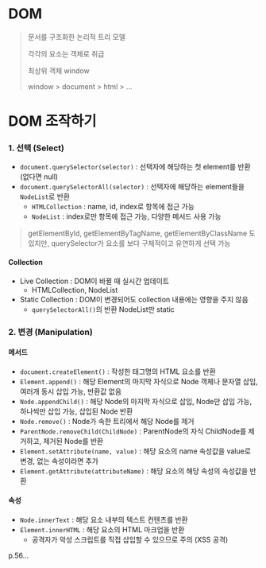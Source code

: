 # DOM

> 문서를 구조화한 논리적 트리 모델
>
> 각각의 요소는 객체로 취급
>
> 최상위 객체 window
>
> window > document > html > ...



# DOM 조작하기

### 1. 선택 (Select)

- `document.querySelector(selector)` : 선택자에 해당하는 첫 element를 반환 (없다면 null)
- `document.querySelectorAll(selector)` : 선택자에 해당하는 element들을 `NodeList`로 반환
  - `HTMLCollection` : name, id, index로 항목에 접근 가능
  - `NodeList` : index로만 항목에 접근 가능, 다양한 메서드 사용 가능


> getElementById, getElementByTagName, getElementByClassName 도 있지만, querySelector가 요소를 보다 구체적이고 유연하게 선택 가능



#### Collection

- Live Collection : DOM이 바뀔 때 실시간 업데이트
  - HTMLCollection, NodeList
- Static Collection : DOM이 변경되어도 collection 내용에는 영향을 주지 않음
  - `querySelectorAll()`의 반환 NodeList만 static



### 2. 변경 (Manipulation)

#### 메서드

- `document.createElement()` : 작성한 태그명의 HTML 요소를 반환
- `Element.append()` : 해당 Element의 마지막 자식으로 Node 객체나 문자열 삽입, 여러개 동시 삽입 가능, 반환값 없음
- `Node.appendChild()` : 해당 Node의 마지막 자식으로 삽입, Node만 삽입 가능, 하나씩만 삽입 가능, 삽입된 Node 반환
- `Node.remove()` : Node가 속한 트리에서 해당 Node를 제거
- `ParentNode.removeChild(ChildNode)` : ParentNode의 자식 ChildNode를 제거하고, 제거된 Node를 반환
- `Element.setAttribute(name, value)` : 해당 요소의 name 속성값을 value로 변경, 없는 속성이라면 추가
- `Element.getAttribute(attributeName)` : 해당 요소의 해당 속성의 속성값을 반환



#### 속성

- `Node.innerText` : 해당 요소 내부의 텍스트 컨텐츠를 반환
- `Element.innerHTML` : 해당 요소의 HTML 마크업을 반환
  - 공격자가 악성 스크립트를 직접 삽입할 수 있으므로 주의 (XSS 공격)



p.56...